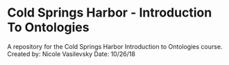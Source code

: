 # Cold Springs Harbor - Introduction To Ontologies

A repository for the Cold Springs Harbor Introduction to Ontologies course.
Created by: Nicole Vasilevsky
Date: 10/26/18
